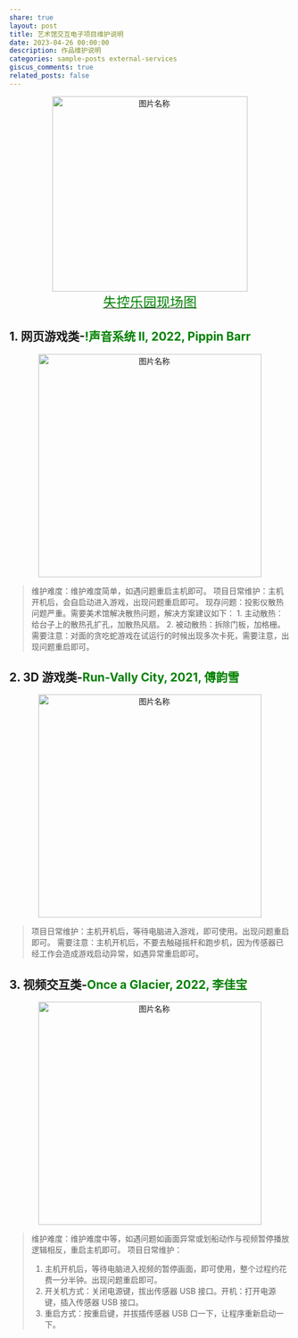 ```yaml
---
share: true
layout: post  
title: 艺术馆交互电子项目维护说明  
date: 2023-04-26 00:00:00  
description: 作品维护说明  
categories: sample-posts external-services  
giscus_comments: true  
related_posts: false  
---
```




<div  align="center">    
 <img src="https://leicheng42img-1252305483.cos.ap-shanghai.myqcloud.com/pictures/Pasted%20image%2020230426005711.png" width = "350"  alt="图片名称" align=center />
</div>


<center><a href="https://www.xxpie.com/m/album?id=643f816b188a15f335f4cf07&source=SHARE_LINK&r=8243"><font color=#008000 size=5>失控乐园现场图</font></a></center>

## 1. 网页游戏类-<font color=#008000>!声音系统 II, 2022, Pippin Barr</font>

<div  align="center">    
 <img src="https://leicheng42img-1252305483.cos.ap-shanghai.myqcloud.com/pictures/26191682442290_.pic_hd.jpg" width = "400"  alt="图片名称" align=center />
</div>


> 维护难度：维护难度简单，如遇问题重启主机即可。
> 项目日常维护：主机开机后，会自启动进入游戏，出现问题重启即可。
> 现存问题：投影仪散热问题严重。需要美术馆解决散热问题，解决方案建议如下：
> 		1. 主动散热：给台子上的散热孔扩孔，加散热风扇。
> 		2. 被动散热：拆除门板，加格栅。
> 需要注意：对面的贪吃蛇游戏在试运行的时候出现多次卡死，需要注意，出现问题重启即可。


## 2. 3D 游戏类-<font color=#008000>Run-Vally City, 2021, 傅韵雪</font>

<div  align="center">    
 <img src=https://leicheng42img-1252305483.cos.ap-shanghai.myqcloud.com/pictures/_A7M1175.jpeg width = "400"  alt="图片名称" align=center />
</div>


> 项目日常维护：主机开机后，等待电脑进入游戏，即可使用。出现问题重启即可。
> 需要注意：主机开机后，不要去触碰摇杆和跑步机，因为传感器已经工作会造成游戏启动异常，如遇异常重启即可。


## 3. 视频交互类-<font color=#008000>Once a Glacier, 2022, 李佳宝</font>


<div  align="center">    
 <img src="https://leicheng42img-1252305483.cos.ap-shanghai.myqcloud.com/pictures/26201682442293_.pic_hd.jpg" width = "400"  alt="图片名称" align=center />
</div>



> 维护难度：维护难度中等，如遇问题如画面异常或划船动作与视频暂停播放逻辑相反，重启主机即可。
> 项目日常维护：
> 	1. 主机开机后，等待电脑进入视频的暂停画面，即可使用，整个过程约花费一分半钟。出现问题重启即可。
> 	2. 开关机方式：关闭电源键，拔出传感器 USB 接口。开机：打开电源键，插入传感器 USB 接口。
> 	3. 重启方式：按重启键，并拔插传感器 USB 口一下，让程序重新启动一下。














